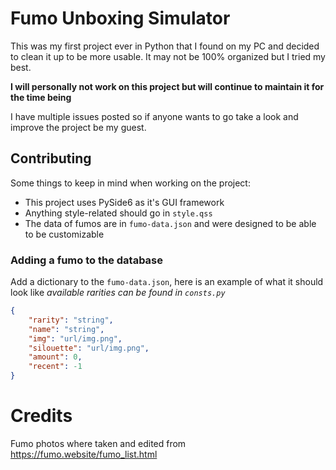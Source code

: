 # Fumo Unboxing Simulator

This was my first project ever in Python that I found on my PC and decided
to clean it up to be more usable. It may not be 100% organized but I tried my best.

**I will personally not work on this project but will continue to maintain it for the time being**

I have multiple issues posted so if anyone wants to go take a look
and improve the project be my guest.

## Contributing

Some things to keep in mind when working on the project:

+ This project uses PySide6 as it's GUI framework
+ Anything style-related should go in `style.qss`
+ The data of fumos are in `fumo-data.json` and were designed to be able to be customizable

### Adding a fumo to the database

Add a dictionary to the `fumo-data.json`, here is an example of what it should look like
*available rarities can be found in `consts.py`*
```json
{
    "rarity": "string",
    "name": "string",
    "img": "url/img.png",
    "silouette": "url/img.png",
    "amount": 0,
    "recent": -1
}
```

# Credits
Fumo photos where taken and edited from 
https://fumo.website/fumo_list.html
